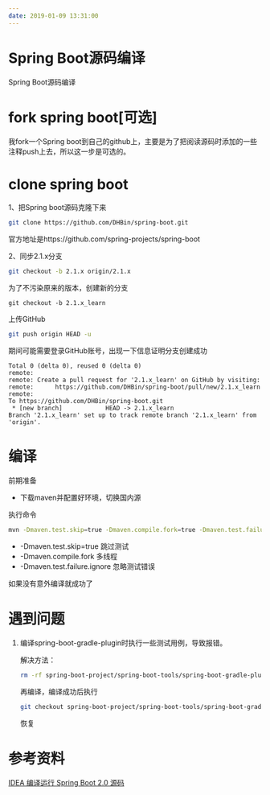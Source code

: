 ```yaml
---
date: 2019-01-09 13:31:00
---
```


# Spring Boot源码编译

Spring Boot源码编译

# fork spring boot[可选]

我fork一个Spring boot到自己的github上，主要是为了把阅读源码时添加的一些注释push上去，所以这一步是可选的。



# clone spring boot

1、把Spring boot源码克隆下来

```sh
git clone https://github.com/DHBin/spring-boot.git
```

官方地址是https://github.com/spring-projects/spring-boot

2、同步2.1.x分支

```sh
git checkout -b 2.1.x origin/2.1.x
```

为了不污染原来的版本，创建新的分支

```shell
git checkout -b 2.1.x_learn
```

上传GitHub

```sh
git push origin HEAD -u
```

期间可能需要登录GitHub账号，出现一下信息证明分支创建成功

```
Total 0 (delta 0), reused 0 (delta 0)
remote:
remote: Create a pull request for '2.1.x_learn' on GitHub by visiting:
remote:      https://github.com/DHBin/spring-boot/pull/new/2.1.x_learn
remote:
To https://github.com/DHBin/spring-boot.git
 * [new branch]            HEAD -> 2.1.x_learn
Branch '2.1.x_learn' set up to track remote branch '2.1.x_learn' from 'origin'.
```

# 编译

前期准备

- 下载maven并配置好环境，切换国内源



执行命令

```sh
mvn -Dmaven.test.skip=true -Dmaven.compile.fork=true -Dmaven.test.failure.ignore=true clean install
```



- -Dmaven.test.skip=true           跳过测试
- -Dmaven.compile.fork             多线程
- -Dmaven.test.failure.ignore      忽略测试错误



如果没有意外编译就成功了



# 遇到问题



1. 编译spring-boot-gradle-plugin时执行一些测试用例，导致报错。

   解决方法：

   ```sh
   rm -rf spring-boot-project/spring-boot-tools/spring-boot-gradle-plugin/src/test/java
   ```

   再编译，编译成功后执行

   ```sh
   git checkout spring-boot-project/spring-boot-tools/spring-boot-gradle-plugin/src/test/java
   ```

   恢复



# 参考资料

[IDEA 编译运行 Spring Boot 2.0 源码](https://my.oschina.net/dabird/blog/1942112)
